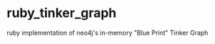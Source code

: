 ruby_tinker_graph
=================

ruby implementation of neo4j's in-memory "Blue Print" Tinker Graph